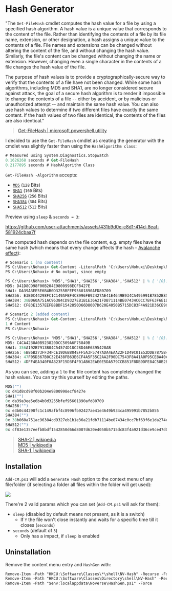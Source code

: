 # Hash Generator

"The `Get-FileHash` cmdlet computes the hash value for a file by using a specified hash algorithm. A hash value is a unique value that corresponds to the content of the file. Rather than identifying the contents of a file by its file name, extension, or other designation, a hash assigns a unique value to the contents of a file. File names and extensions can be changed without altering the content of the file, and without changing the hash value. Similarly, the file's content can be changed without changing the name or extension. However, changing even a single character in the contents of a file changes the hash value of the file.

The purpose of hash values is to provide a cryptographically-secure way to verify that the contents of a file have not been changed. While some hash algorithms, including MD5 and SHA1, are no longer considered secure against attack, the goal of a secure hash algorithm is to render it impossible to change the contents of a file -- either by accident, or by malicious or unauthorized attempt -- and maintain the same hash value. You can also use hash values to determine if two different files have exactly the same content. If the hash values of two files are identical, the contents of the files are also identical."
> [Get-FileHash | microsoft.powershell.utility](https://learn.microsoft.com/en-us/powershell/module/microsoft.powershell.utility/get-filehash?view=powershell-7.5)

I decided to use the `Get-FileHash` cmdlet as creating the generator with the cmdlet was slightly faster than using the `HashAlgorithm class`:
```ps
# Measured using System.Diagnostics.Stopwatch
0.1626268 seconds # Get-FileHash
0.2177895 seconds # HashAlgorithm Class
```
`Get-FileHash -Algorithm` accepts:
- [`MD5`](https://learn.microsoft.com/en-us/dotnet/api/system.security.cryptography.md5?view=net-9.0) (`128` Bits)
- [`SHA1`](https://learn.microsoft.com/en-us/dotnet/api/system.security.cryptography.sha1?view=net-9.0) (`160` Bits)
- [`SHA256`](https://learn.microsoft.com/en-us/dotnet/api/system.security.cryptography.sha256?view=net-9.0) (`256` Bits)
- [`SHA384`](https://learn.microsoft.com/en-us/dotnet/api/system.security.cryptography.sha384?view=net-9.0) (`384` Bits)
- [`SHA512`](https://learn.microsoft.com/en-us/dotnet/api/system.security.cryptography.sha512?view=net-9.0) (`512` Bits)

Preview using `sleep` & `seconds = 3`:

https://github.com/user-attachments/assets/431b9d0e-c8d1-414d-8eaf-581924cbaa7f

The computed hash depends on the file content, e.g. empty files have the same hash (which means that every change affects the hash - [Avalanche effect](https://en.wikipedia.org/wiki/Avalanche_effect)):
```ps
# Scenario 1 (no content)
PS C:\Users\Nohuxi> Get-Content -LiteralPath 'C:\Users\Nohuxi\Desktop\Noverse0.txt' -Raw
PS C:\Users\Nohuxi> # No output, since empty

PS C:\Users\Nohuxi> 'MD5','SHA1','SHA256','SHA384','SHA512' | % { '{0}: {1}' -f $_,(Get-FileHash -LiteralPath 'C:\Users\Nohuxi\Desktop\Noverse0.txt' -Algorithm $_).Hash }
MD5: D41D8CD98F00B204E9800998ECF8427E
SHA1: DA39A3EE5E6B4B0D3255BFEF95601890AFD80709
SHA256: E3B0C44298FC1C149AFBF4C8996FB92427AE41E4649B934CA495991B7852B855
SHA384: 38B060A751AC96384CD9327EB1B1E36A21FDB71114BE07434C0CC7BF63F6E1DA274EDEBFE76F65FBD51AD2F14898B95B
SHA512: CF83E1357EEFB8BDF1542850D66D8007D620E4050B5715DC83F4A921D36CE9CE47D0D13C5D85F2B0FF8318D2877EEC2F63B931BD47417A81A538327AF927DA3E

# Scenario 2 (added content)
PS C:\Users\Nohuxi> Get-Content -LiteralPath 'C:\Users\Nohuxi\Desktop\Noverse1.txt' -Raw
1 # Content
PS C:\Users\Nohuxi>

PS C:\Users\Nohuxi> 'MD5','SHA1','SHA256','SHA384','SHA512' | % { '{0}: {1}' -f $_,(Get-FileHash -LiteralPath 'C:\Users\Nohuxi\Desktop\Noverse1.txt' -Algorithm $_).Hash }
MD5: C4CA4238A0B923820DCC509A6F75849B
SHA1: 356A192B7913B04C54574D18C28D46E6395428AB
SHA256: 6B86B273FF34FCE19D6B804EFF5A3F5747ADA4EAA22F1D49C01E52DDB7875B4B
SHA384: 47F05D367B0C32E438FB63E6CF4A5F35C2AA2F90DC7543F8A41A0F95CE8A40A313AB5CF36134A2068C4C969CB50DB776
SHA512: 4DFF4EA340F0A823F15D3F4F01AB62EAE0E5DA579CCB851F8DB9DFE84C58B2B37B89903A740E1EE172DA793A6E79D560E5F7F9BD058A12A280433ED6FA46510A
```
As you can see, adding a `1` to the file content has completely changed the hash values. You can try this yourself by editing the paths.

```ps
MD5("") 
0x d41d8cd98f00b204e9800998ecf8427e
SHA1("")
0x da39a3ee5e6b4b0d3255bfef95601890afd80709
SHA256("")
0x e3b0c44298fc1c149afbf4c8996fb92427ae41e4649b934ca495991b7852b855
SHA384("")
0x 38b060a751ac96384cd9327eb1b1e36a21fdb71114be07434c0cc7bf63f6e1da274edebfe76f65fbd51ad2f14898b95b
SHA512("")
0x cf83e1357eefb8bdf1542850d66d8007d620e4050b5715dc83f4a921d36ce9ce47d0d13c5d85f2b0ff8318d2877eec2f63b931bd47417a81a538327af927da3e
```
> [SHA-2 | wikipedia](https://en.wikipedia.org/wiki/SHA-2#Test_vectors)  
> [MD5 | wikipedia](https://en.wikipedia.org/wiki/MD5#MD5_hashes)  
> [SHA-1 | wikipedia](https://en.wikipedia.org/wiki/SHA-1#Example_hashes)

## Installation

`Add-CM.ps1` will add a `Generate Hash` option to the context menu of any file/folder (if selecting a folder all files within the folder will get used):

![](https://github.com/5Noxi/HashGen/blob/main/cm.png?raw=true)

There're 2 valid params which you can set (`Add-CM.ps1` will ask for them):
- `sleep` (disabled by default means not present, as it is a switch)
  - If `Y` the file won't close instantly and waits for a specific time till it closes (`seconds`)
- `seconds` (default of `3`)
  - Only has a impact, if `sleep` is enabled

## Uninstallation

Remove the content menu entry and `HashGen` with:
```ps
Remove-Item -Path "HKCU:\Software\Classes\*\shell\NV-Hash" -Recurse -Force
Remove-Item -Path "HKCU:\Software\Classes\Directory\shell\NV-Hash" -Recurse -Force
Remove-Item -Path "$env:localappdata\Noverse\HashGen.ps1" -Force
```
